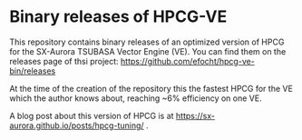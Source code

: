 # Binary releases of HPCG-VE

This repository contains binary releases of an optimized version of
HPCG for the SX-Aurora TSUBASA Vector Engine (VE). You can find them on the releases page of thsi project: https://github.com/efocht/hpcg-ve-bin/releases

At the time of the creation of the repository this the fastest HPCG
for the VE which the author knows about, reaching ~6% efficiency on one VE.

A blog post about this version of HPCG is at
https://sx-aurora.github.io/posts/hpcg-tuning/ .
